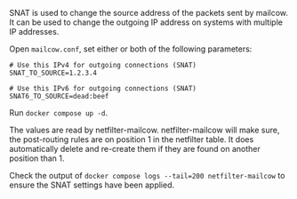 SNAT is used to change the source address of the packets sent by mailcow.
It can be used to change the outgoing IP address on systems with multiple IP addresses.

Open `mailcow.conf`, set either or both of the following parameters:

```
# Use this IPv4 for outgoing connections (SNAT)
SNAT_TO_SOURCE=1.2.3.4

# Use this IPv6 for outgoing connections (SNAT)
SNAT6_TO_SOURCE=dead:beef
```

Run `docker compose up -d`.

The values are read by netfilter-mailcow. netfilter-mailcow will make sure, the post-routing rules are on position 1 in the netfilter table. It does automatically delete and re-create them if they are found on another position than 1.

Check the output of `docker compose logs --tail=200 netfilter-mailcow` to ensure the SNAT settings have been applied.